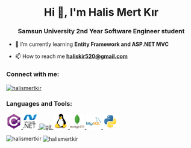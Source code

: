 <h1 align="center">Hi 👋, I'm Halis Mert Kır</h1>
<h3 align="center">Samsun University 2nd Year Software Engineer student</h3>

<!--<p align="left"> <img src="https://komarev.com/ghpvc/?username=halismertkir&label=Profile%20views&color=0e75b6&style=flat" alt="halismertkir" /> </p>-->

- 🌱 I’m currently learning **Entity Framework and ASP.NET MVC**

- 📫 How to reach me **haliskir520@gmail.com**

<h3 align="left">Connect with me:</h3>
<p align="left">
<a href="https://linkedin.com/in/halismertkir" target="blank"><img align="center" src="https://raw.githubusercontent.com/rahuldkjain/github-profile-readme-generator/master/src/images/icons/Social/linked-in-alt.svg" alt="halismertkir" height="30" width="40" /></a>
</p>

<h3 align="left">Languages and Tools:</h3>
<p align="left"> <a href="https://www.w3schools.com/cs/" target="_blank" rel="noreferrer"> <img src="https://raw.githubusercontent.com/devicons/devicon/master/icons/csharp/csharp-original.svg" alt="csharp" width="40" height="40"/> </a> <a href="https://dotnet.microsoft.com/" target="_blank" rel="noreferrer"> <img src="https://raw.githubusercontent.com/devicons/devicon/master/icons/dot-net/dot-net-original-wordmark.svg" alt="dotnet" width="40" height="40"/> </a> <a href="https://git-scm.com/" target="_blank" rel="noreferrer"> <img src="https://www.vectorlogo.zone/logos/git-scm/git-scm-icon.svg" alt="git" width="40" height="40"/> </a> <a href="https://www.linux.org/" target="_blank" rel="noreferrer"> <img src="https://raw.githubusercontent.com/devicons/devicon/master/icons/linux/linux-original.svg" alt="linux" width="40" height="40"/> </a> <a href="https://www.mongodb.com/" target="_blank" rel="noreferrer"> <img src="https://raw.githubusercontent.com/devicons/devicon/master/icons/mongodb/mongodb-original-wordmark.svg" alt="mongodb" width="40" height="40"/> </a> <a href="https://www.mysql.com/" target="_blank" rel="noreferrer"> <img src="https://raw.githubusercontent.com/devicons/devicon/master/icons/mysql/mysql-original-wordmark.svg" alt="mysql" width="40" height="40"/> </a> <a href="https://www.python.org" target="_blank" rel="noreferrer"> <img src="https://raw.githubusercontent.com/devicons/devicon/master/icons/python/python-original.svg" alt="python" width="40" height="40"/> </a> </p>

<p><img align="left" src="https://github-readme-stats.vercel.app/api/top-langs?username=halismertkir&show_icons=true&locale=en&layout=compact" alt="halismertkir" /></p>

<p>&nbsp;<img align="center" src="https://github-readme-stats.vercel.app/api?username=halismertkir&show_icons=true&locale=en" alt="halismertkir" /></p>
